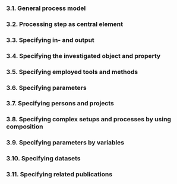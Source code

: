### 3.1. General process model

### 3.2. Processing step as central element

### 3.3. Specifying in- and output

### 3.4. Specifying the investigated object and property

### 3.5. Specifying employed tools and methods

### 3.6. Specifying parameters

### 3.7. Specifying persons and projects

### 3.8. Specifying complex setups and processes by using composition

### 3.9. Specifying parameters by variables

### 3.10. Specifying datasets

### 3.11. Specifying related publications

